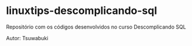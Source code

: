 # linuxtips-descomplicando-sql
Repositório com os códigos desenvolvidos no curso Descomplicando SQL

Autor: Tsuwabuki